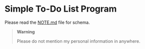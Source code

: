 # Simple To-Do List Program

Please read the [NOTE.md](NOTE.md) file for schema.

> **Warning**
> 
> Please do not mention my personal information in anywhere.
